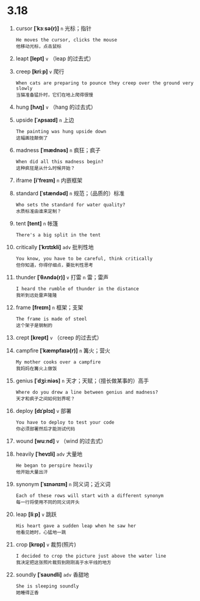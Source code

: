 # 3.18

1. cursor **[ˈkɜːsə(r)]** `n` 光标；指针

   ```
   He moves the cursor, clicks the mouse
   他移动光标，点击鼠标
   ```

2. leapt **[lept]** `v` （leap 的过去式）

3. creep **[kriːp]** `v` 爬行

   ```
   When cats are preparing to pounce they creep over the ground very slowly
   当猫准备猛扑时，它们在地上爬得很慢
   ```

4. hung **[hʌŋ]** `v` （hang 的过去式）

5. upside **[ˈʌpsaɪd]** `n` 上边

   ```
   The painting was hung upside down
   这幅画挂颠倒了
   ```

6. madness **[ˈmædnəs]** `n` 疯狂；疯子

   ```
   When did all this madness begin?
   这种疯狂是从什么时候开始？
   ```

7. iframe **[i'freɪm]** `n` 内嵌框架

8. standard **[ˈstændəd]** `n` 规范；（品质的）标准

   ```
   Who sets the standard for water quality?
   水质标准由谁来定制？
   ```

9. tent **[tent]** `n` 帐篷

   ```
   There's a big split in the tent

   ```

10. critically **[ˈkrɪtɪkli]** `adv` 批判性地

    ```
    You know, you have to be careful, think critically
    但你知道，你得仔细点，要批判性思考
    ```

11. thunder **[ˈθʌndə(r)]** `v` 打雷 `n` 雷；雷声

    ```
    I heard the rumble of thunder in the distance
    我听到远处雷声隆隆
    ```

12. frame **[freɪm]** `n` 框架；支架

    ```
    The frame is made of steel
    这个架子是钢制的
    ```

13. crept **[krept]** `v` （creep 的过去式）

14. campfire **[ˈkæmpfaɪə(r)]** `n` 篝火；营火

    ```
    My mother cooks over a campfire
    我妈妈在篝火上做饭
    ```

15. genius **[ˈdʒiːniəs]** `n` 天才；天赋；（擅长做某事的）高手

    ```
    Where do you drew a line between genius and madness?
    天才和疯子之间如何划界呢？
    ```

16. deploy **[dɪˈplɔɪ]** `v` 部署

    ```
    You have to deploy to test your code
    你必须部署然后才能测试代码
    ```

17. wound **[wuːnd]** `v` （wind 的过去式）

18. heavily **[ˈhevɪli]** `adv` 大量地

    ```
    He began to perspire heavily
    他开始大量出汗
    ```

19. synonym **[ˈsɪnənɪm]** `n` 同义词；近义词

    ```
    Each of these rows will start with a different synonym
    每一行将使用不同的同义词开头
    ```

20. leap **[liːp]** `v` 跳跃

    ```
    His heart gave a sudden leap when he saw her
    他看见她时，心猛地一跳
    ```

21. crop **[krɒp]** `v` 裁剪(照片)

    ```
    I decided to crop the picture just above the water line
    我决定把这张照片裁剪到刚刚高于水平线的地方
    ```

22. soundly **[ˈsaʊndli]** `adv` 香甜地
    ```
    She is sleeping soundly
    她睡得正香
    ```
